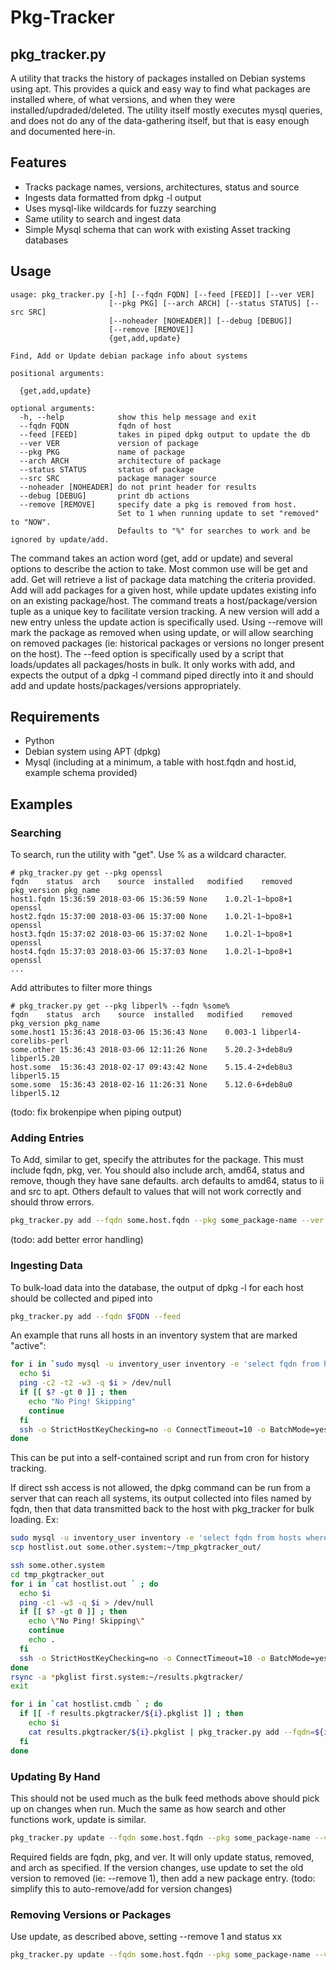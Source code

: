 Pkg-Tracker
===============

## pkg_tracker.py

A utility that tracks the history of packages installed on Debian systems using apt.
This provides a quick and easy way to find what packages are installed where,
of what versions, and when they were installed/updraded/deleted. The utility itself mostly
executes mysql queries, and does not do any of the data-gathering itself, but that is easy
enough and documented here-in.

## Features

* Tracks package names, versions, architectures, status and source
* Ingests data formatted from dpkg -l output
* Uses mysql-like wildcards for fuzzy searching
* Same utility to search and ingest data
* Simple Mysql schema that can work with existing Asset tracking databases

## Usage
```
usage: pkg_tracker.py [-h] [--fqdn FQDN] [--feed [FEED]] [--ver VER]
                      [--pkg PKG] [--arch ARCH] [--status STATUS] [--src SRC]
                      [--noheader [NOHEADER]] [--debug [DEBUG]]
                      [--remove [REMOVE]]
                      {get,add,update}

Find, Add or Update debian package info about systems

positional arguments:

  {get,add,update}

optional arguments:
  -h, --help            show this help message and exit
  --fqdn FQDN           fqdn of host
  --feed [FEED]         takes in piped dpkg output to update the db
  --ver VER             version of package
  --pkg PKG             name of package
  --arch ARCH           architecture of package
  --status STATUS       status of package
  --src SRC             package manager source
  --noheader [NOHEADER] do not print header for results
  --debug [DEBUG]       print db actions
  --remove [REMOVE]     specify date a pkg is removed from host. 
                        Set to 1 when running update to set "removed" to "NOW".
                        Defaults to "%" for searches to work and be ignored by update/add.
```

The command takes an action word (get, add or update) and several options to describe the action to take.
Most common use will be get and add. Get will retrieve a list of package data matching the criteria provided.
Add will add packages for a given host, while update updates existing info on an existing package/host.
The command treats a host/package/version tuple as a unique key to facilitate version tracking.
A new version will add a new entry unless the update action is specifically used.
Using --remove will mark the package as removed when using update, or will allow searching on removed packages
(ie: historical packages or versions no longer present on the host).
The --feed option is specifically used by a script that loads/updates all packages/hosts in bulk.
It only works with add, and expects the output of a dpkg -l command piped directly into it and should add and update hosts/packages/versions appropriately.

## Requirements

* Python
* Debian system using APT (dpkg)
* Mysql (including at a minimum, a table with host.fqdn and host.id, example schema provided)

## Examples

### Searching

To search, run the utility with "get". Use % as a wildcard character.

```
# pkg_tracker.py get --pkg openssl
fqdn	status	arch	source	installed	modified	removed	pkg_version	pkg_name
host1.fqdn 15:36:59	2018-03-06 15:36:59	None	1.0.2l-1~bpo8+1	openssl
host2.fqdn 15:37:00	2018-03-06 15:37:00	None	1.0.2l-1~bpo8+1	openssl
host3.fqdn 15:37:02	2018-03-06 15:37:02	None	1.0.2l-1~bpo8+1	openssl
host4.fqdn 15:37:03	2018-03-06 15:37:03	None	1.0.2l-1~bpo8+1	openssl
...
```

Add attributes to filter more things

```
# pkg_tracker.py get --pkg libperl% --fqdn %some%
fqdn	status	arch	source	installed	modified	removed	pkg_version	pkg_name
some.host1 15:36:43	2018-03-06 15:36:43	None	0.003-1	libperl4-corelibs-perl
some.other 15:36:43	2018-03-06 12:11:26	None	5.20.2-3+deb8u9	libperl5.20
host.some  15:36:43	2018-02-17 09:43:42	None	5.15.4-2+deb8u3	libperl5.15
some.some  15:36:43	2018-02-16 11:26:31	None	5.12.0-6+deb8u0	libperl5.12
```

(todo: fix brokenpipe when piping output)

### Adding Entries

To Add, similar to get, specify the attributes for the package. This must include fqdn, pkg, ver.
You should also include arch, amd64, status and remove, though they have sane defaults.
arch defaults to amd64, status to ii and src to apt. Others default to values that will not work correctly and should throw errors.

```bash
pkg_tracker.py add --fqdn some.host.fqdn --pkg some_package-name --ver version-tag --status ii --arch amd64
```

(todo: add better error handling)

### Ingesting Data

To bulk-load data into the database, the output of dpkg -l for each host should be collected and piped into 

```bash
pkg_tracker.py add --fqdn $FQDN --feed
```

An example that runs all hosts in an inventory system that are marked "active":

```bash
for i in `sudo mysql -u inventory_user inventory -e 'select fqdn from hosts where inventory_component_type = "system" AND status="active" \G ' | grep fqdn | cut -f2 -d:` ; do
  echo $i
  ping -c2 -t2 -w3 -q $i > /dev/null
  if [[ $? -gt 0 ]] ; then
    echo "No Ping! Skipping"
    continue
  fi
  ssh -o StrictHostKeyChecking=no -o ConnectTimeout=10 -o BatchMode=yes $i 'dpkg -l  ' | python ./pkg_tracker.py add --fqdn=$i --feed
done
```

This can be put into a self-contained script and run from cron for history tracking.

If direct ssh access is not allowed, the dpkg command can be run from a server that can reach all systems, its output collected into files named by fqdn, then that data transmitted back to the host with pkg_tracker for bulk loading. Ex:

```bash
sudo mysql -u inventory_user inventory -e 'select fqdn from hosts where inventory_component_type="system" and status != "decommissioned"' > hostlist.out
scp hostlist.out some.other.system:~/tmp_pkgtracker_out/

ssh some.other.system
cd tmp_pkgtracker_out
for i in `cat hostlist.out ` ; do
  echo $i
  ping -c1 -w3 -q $i > /dev/null
  if [[ $? -gt 0 ]] ; then
    echo \"No Ping! Skipping\"
    continue
    echo .
  fi
  ssh -o StrictHostKeyChecking=no -o ConnectTimeout=10 -o BatchMode=yes $i "sudo dpkg -l"> ${i}.pkglist
done
rsync -a *pkglist first.system:~/results.pkgtracker/
exit

for i in `cat hostlist.cmdb ` ; do
  if [[ -f results.pkgtracker/${i}.pkglist ]] ; then
    echo $i
    cat results.pkgtracker/${i}.pkglist | pkg_tracker.py add --fqdn=${i} --feed
  fi
done
```

### Updating By Hand

This should not be used much as the bulk feed methods above should pick up on changes when run. Much the same as how search and other functions work, update is similar.

```bash
pkg_tracker.py update --fqdn some.host.fqdn --pkg some_package-name --ver version-tag --status ii 
```

Required fields are fqdn, pkg, and ver. It will only update status, removed, and arch as specified. If the version changes, use update to set the old version to removed (ie: --remove 1), then add a new package entry. (todo: simplify this to auto-remove/add for version changes)

### Removing Versions or Packages

Use update, as described above, setting --remove 1 and status xx

```bash
pkg_tracker.py update --fqdn some.host.fqdn --pkg some_package-name --ver version-tag --status xx --remove 1 
```

